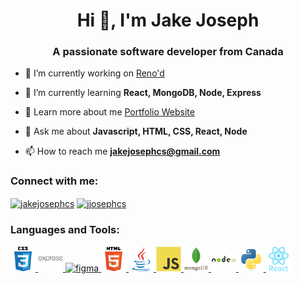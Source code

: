 <h1 align="center">Hi 👋, I'm Jake Joseph</h1>
<h3 align="center">A passionate software developer from Canada</h3>

- 🔭 I’m currently working on [Reno'd](https://github.com/jakejosephcs/renod)

- 🌱 I’m currently learning **React, MongoDB, Node, Express**

- 👥 Learn more about me [Portfolio Website](https://jakejosephcs.github.io/)

- 💬 Ask me about **Javascript, HTML, CSS, React, Node**

- 📫 How to reach me **jakejosephcs@gmail.com**

<h3 align="left">Connect with me:</h3>
<p align="left">
<a href="https://linkedin.com/in/jakejosephcs" target="_blank"><img align="center" src="https://iconmonstr.com/wp-content/g/gd/makefg.php?i=../assets/preview/2012/png/iconmonstr-linkedin-3.png&r=14&g=118&b=168" alt="jakejosephcs" height="30"/></a>
<a href="https://twitter.com/jjosephcs" target="blank"><img align="center" src="https://iconmonstr.com/wp-content/g/gd/makefg.php?i=../assets/preview/2012/png/iconmonstr-twitter-1.png&r=29&g=161&b=242" alt="jjosephcs" height="30" /></a>
</p>

<h3 align="left">Languages and Tools:</h3>
<p align="left"> <a href="https://www.w3schools.com/css/" target="_blank"> <img src="https://raw.githubusercontent.com/devicons/devicon/master/icons/css3/css3-original-wordmark.svg" alt="css3" width="40" height="40"/> </a> <a href="https://expressjs.com" target="_blank"> <img src="https://raw.githubusercontent.com/devicons/devicon/master/icons/express/express-original-wordmark.svg" alt="express" width="40" height="40"/> </a> <a href="https://www.figma.com/" target="_blank"> <img src="https://www.vectorlogo.zone/logos/figma/figma-icon.svg" alt="figma" width="40" height="40"/> </a> <a href="https://www.w3.org/html/" target="_blank"> <img src="https://raw.githubusercontent.com/devicons/devicon/master/icons/html5/html5-original-wordmark.svg" alt="html5" width="40" height="40"/> </a> <a href="https://www.java.com" target="_blank"> <img src="https://raw.githubusercontent.com/devicons/devicon/master/icons/java/java-original.svg" alt="java" width="40" height="40"/> </a> <a href="https://developer.mozilla.org/en-US/docs/Web/JavaScript" target="_blank"> <img src="https://raw.githubusercontent.com/devicons/devicon/master/icons/javascript/javascript-original.svg" alt="javascript" width="40" height="40"/> </a> <a href="https://www.mongodb.com/" target="_blank"> <img src="https://raw.githubusercontent.com/devicons/devicon/master/icons/mongodb/mongodb-original-wordmark.svg" alt="mongodb" width="40" height="40"/> </a> <a href="https://nodejs.org" target="_blank"> <img src="https://raw.githubusercontent.com/devicons/devicon/master/icons/nodejs/nodejs-original-wordmark.svg" alt="nodejs" width="40" height="40"/> </a> <a href="https://www.python.org" target="_blank"> <img src="https://raw.githubusercontent.com/devicons/devicon/master/icons/python/python-original.svg" alt="python" width="40" height="40"/> </a> <a href="https://reactjs.org/" target="_blank"> <img src="https://raw.githubusercontent.com/devicons/devicon/master/icons/react/react-original-wordmark.svg" alt="react" width="40" height="40"/> </a> </p>
